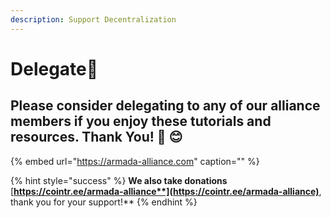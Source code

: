 ```yaml
---
description: Support Decentralization
---
```


# Delegate🤗

## Please consider delegating to any of our alliance members if you enjoy these tutorials and resources. Thank You! 🙏 😊

{% embed url="https://armada-alliance.com" caption="" %}

{% hint style="success" %}
**We also take donations** [**https://cointr.ee/armada-alliance**](https://cointr.ee/armada-alliance)**, thank you for your support!**
{% endhint %}

